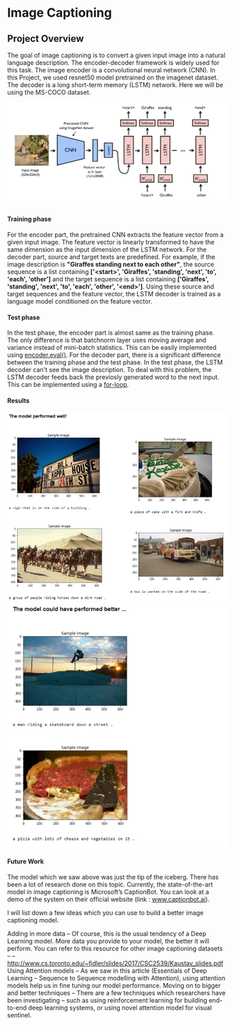 # Image Captioning

## Project Overview

The goal of image captioning is to convert a given input image into a natural language description. The encoder-decoder framework is widely used for this task. The image encoder is a convolutional neural network (CNN). In this Project, we used resnet50 model pretrained on the imagenet dataset. The decoder is a long short-term memory (LSTM) network. Here we will be using the MS-COCO dataset. 

![alt text](image.png)

#### Training phase
For the encoder part, the pretrained CNN extracts the feature vector from a given input image. The feature vector is linearly transformed to have the same dimension as the input dimension of the LSTM network. For the decoder part, source and target texts are predefined. For example, if the image description is **"Giraffes standing next to each other"**, the source sequence is a list containing **['\<start\>', 'Giraffes', 'standing', 'next', 'to', 'each', 'other']** and the target sequence is a list containing **['Giraffes', 'standing', 'next', 'to', 'each', 'other', '\<end\>']**. Using these source and target sequences and the feature vector, the LSTM decoder is trained as a language model conditioned on the feature vector.

#### Test phase
In the test phase, the encoder part is almost same as the training phase. The only difference is that batchnorm layer uses moving average and variance instead of mini-batch statistics. This can be easily implemented using [encoder.eval()](https://github.com/yunjey/pytorch-tutorial/blob/master/tutorials/03-advanced/image_captioning/sample.py#L37). For the decoder part, there is a significant difference between the training phase and the test phase. In the test phase, the LSTM decoder can't see the image description. To deal with this problem, the LSTM decoder feeds back the previosly generated word to the next input. This can be implemented using a [for-loop](https://github.com/yunjey/pytorch-tutorial/blob/master/tutorials/03-advanced/image_captioning/model.py#L48).

#### Results
![alt text](results_1.png)
![alt text](results_2.png)
#### Future Work
The model which we saw above was just the tip of the iceberg. There has been a lot of research done on this topic. Currently, the state-of-the-art model in image captioning is Microsoft’s CaptionBot. You can look at a demo of the system on their official website (link : www.captionbot.ai).

I will list down a few ideas which you can use to build a better image captioning model.

Adding in more data – Of course,  this is the usual tendency of a Deep Learning model. More data you provide to your model, the better it will perform. You can refer to this resource for other image captioning datasets – – http://www.cs.toronto.edu/~fidler/slides/2017/CSC2539/Kaustav_slides.pdf
Using Attention models – As we saw in this article (Essentials of Deep Learning – Sequence to Sequence modelling with Attention), using attention models help us in fine tuning our model performance.
Moving on to bigger and better techniques – There are a few techniques which researchers have been investigating – such as using reinforcement learning for building end-to-end deep learning systems, or using novel attention model for visual sentinel.
